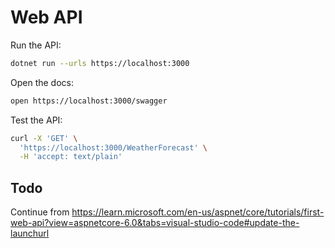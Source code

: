 # Web API

Run the API:

```bash
dotnet run --urls https://localhost:3000
```

Open the docs:

```bash
open https://localhost:3000/swagger
```

Test the API:

```bash
curl -X 'GET' \
  'https://localhost:3000/WeatherForecast' \
  -H 'accept: text/plain'
```

## Todo

Continue from <https://learn.microsoft.com/en-us/aspnet/core/tutorials/first-web-api?view=aspnetcore-6.0&tabs=visual-studio-code#update-the-launchurl>
